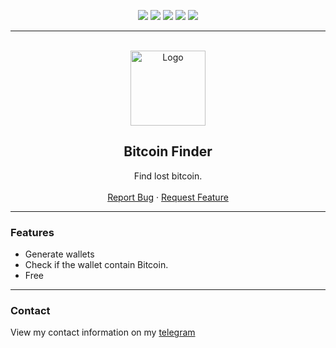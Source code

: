 <div id="top"></div>
<p align="center">
  <img src="https://img.shields.io/github/contributors/nepalcto/BitcoinFinder.svg?style=for-the-badge"/>
  <img src="https://img.shields.io/github/forks/nepalcto/BitcoinFinder.svg?style=for-the-badge"/>
  <img src="https://img.shields.io/github/stars/nepalcto/BitcoinFinder.svg?style=for-the-badge"/>
  <img src="https://img.shields.io/github/issues/nepalcto/BitcoinFinder.svg?style=for-the-badge"/>
  <img src="https://img.shields.io/github/license/nepalcto/BitcoinFinder.svg?style=for-the-badge"/>
</p>
  
---------------------------------------
  
<br/>
<div align="center">
  <a href="https://github.com/nepalcto/BitcoinFinder">
    <img src="https://getbacktothe.kitchen/oLQHqW1RNB.png?key=zVey845z1Dh5iK" alt="Logo" <!--width="120" height="120"-->
  </a>
  
  <h2 align="center">Bitcoin Finder</h3>

  <p align="center">
    Find lost bitcoin.
    <br />
    <br />
    <a href="https://github.com/nepalcto/BitcoinFinder/issues">Report Bug</a>
    ·
    <a href="https://github.com/nepalcto/BitcoinFinder/issues">Request Feature</a>
  </p>
</div>
  
---------------------------------------

### Features
* Generate wallets
* Check if the wallet contain Bitcoin.
* Free

---------------------------------------

### Contact
View my contact information on my [telegram](https://t.me/nepalcto)

